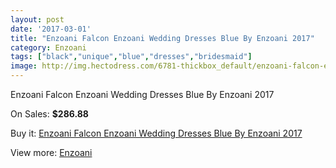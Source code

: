 ```yaml
---
layout: post
date: '2017-03-01'
title: "Enzoani Falcon Enzoani Wedding Dresses Blue By Enzoani 2017"
category: Enzoani
tags: ["black","unique","blue","dresses","bridesmaid"]
image: http://img.hectodress.com/6781-thickbox_default/enzoani-falcon-enzoani-wedding-dresses-blue-by-enzoani-2013.jpg
---
```

Enzoani Falcon Enzoani Wedding Dresses Blue By Enzoani 2017

On Sales: **$286.88**
<a href="https://www.hectodress.com/enzoani/3406-enzoani-falcon-enzoani-wedding-dresses-blue-by-enzoani-2013.html"><amp-img layout="responsive" width="600" height="600" src="//img.hectodress.com/6781-thickbox_default/enzoani-falcon-enzoani-wedding-dresses-blue-by-enzoani-2013.jpg" alt="Enzoani Falcon Enzoani Wedding Dresses Blue By Enzoani 2017 0" /></a>
<a href="https://www.hectodress.com/enzoani/3406-enzoani-falcon-enzoani-wedding-dresses-blue-by-enzoani-2013.html"><amp-img layout="responsive" width="600" height="600" src="//img.hectodress.com/6782-thickbox_default/enzoani-falcon-enzoani-wedding-dresses-blue-by-enzoani-2013.jpg" alt="Enzoani Falcon Enzoani Wedding Dresses Blue By Enzoani 2017 1" /></a>

Buy it: [Enzoani Falcon Enzoani Wedding Dresses Blue By Enzoani 2017](https://www.hectodress.com/enzoani/3406-enzoani-falcon-enzoani-wedding-dresses-blue-by-enzoani-2013.html "Enzoani Falcon Enzoani Wedding Dresses Blue By Enzoani 2017")

View more: [Enzoani](https://www.hectodress.com/58-enzoani "Enzoani")